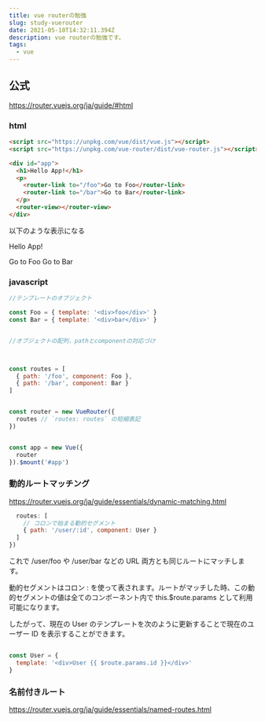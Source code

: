 ```yaml
---
title: vue routerの勉強
slug: study-vuerouter
date: 2021-05-10T14:32:11.394Z
description: vue routerの勉強です。
tags:
  - vue
---
```

## 公式

<https://router.vuejs.org/ja/guide/#html>

### html
```html
<script src="https://unpkg.com/vue/dist/vue.js"></script>
<script src="https://unpkg.com/vue-router/dist/vue-router.js"></script>

<div id="app">
  <h1>Hello App!</h1>
  <p>
    <router-link to="/foo">Go to Foo</router-link>
    <router-link to="/bar">Go to Bar</router-link>
  </p>
  <router-view></router-view>
</div>
```

以下のような表示になる

Hello App!

Go to Foo Go to Bar


### javascript

```javascript
//テンプレートのオブジェクト

const Foo = { template: '<div>foo</div>' }
const Bar = { template: '<div>bar</div>' }


//オブジェクトの配列，pathとcomponentの対応づけ



const routes = [
  { path: '/foo', component: Foo },
  { path: '/bar', component: Bar }
]


const router = new VueRouter({
  routes // `routes: routes` の短縮表記
})


const app = new Vue({
  router
}).$mount('#app')

```

### 動的ルートマッチング

<https://router.vuejs.org/ja/guide/essentials/dynamic-matching.html>

```javascript
  routes: [
    // コロンで始まる動的セグメント
    { path: '/user/:id', component: User }
  ]
})
```


これで /user/foo や /user/bar などの URL 両方とも同じルートにマッチします。



動的セグメントはコロン : を使って表されます。ルートがマッチした時、この動的セグメントの値は全てのコンポーネント内で this.$route.params として利用可能になります。

したがって、現在の User のテンプレートを次のように更新することで現在のユーザー ID を表示することができます。

```javascript

const User = {
  template: '<div>User {{ $route.params.id }}</div>'
}
```

### 名前付きルート

<https://router.vuejs.org/ja/guide/essentials/named-routes.html>
